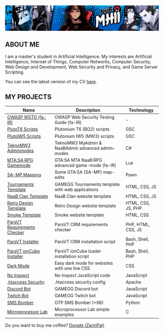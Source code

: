 ![MH11's Header](assets/header.jpg)

## ABOUT ME

I am a master's student in Artificial Intelligence. My interests are Artificial Intelligence, Internet of Things, Computer Networks, Computer Security, Web Design and Development, Web Security and Privacy, and Game Server Scripting.

You can see the latest version of my CV [here](assets/cv.pdf).

## MY PROJECTS

| Name                                                                          | Description                                       | Technology         |
| ----------------------------------------------------------------------------- | ------------------------------------------------- | ------------------ |
| [OWASP WSTG (fa-IR)](https://github.com/whoismh11/owasp-wstg-fa)              | OWASP Web Security Testing Guide (fa-IR)          | -                  |
| [PlutoT6 Scripts](https://github.com/whoismh11/plutot6-scripts)               | Plutonium T6 (BO2) scripts                        | GSC                |
| [PlutoIW5 Scripts](https://github.com/whoismh11/plutoiw5-scripts)             | Plutonium IW5 (MW3) scripts                       | GSC                |
| [TeknoMW3 Adminmodes](https://github.com/whoismh11/teknomw3-adminmodes)       | TeknoMW3 MyAdmin & NaaBAdmin advanced admin-modes | C#                 |
| [MTA:SA RPG Gamemode](https://github.com/whoismh11/mta-naabrpg-gamemode)      | GTA:SA MTA NaaB:RPG advanced game-mode (fa-IR)    | Lua                |
| [SA-MP Mapping](https://github.com/whoismh11/samp-mapping)                    | Some GTA:SA (SA-MP) map-edits                     | Pawn               |
| [Tournaments Template](https://github.com/whoismh11/tournaments-template)     | GAMEGG Tournaments template with web applications | HTML, CSS, JS      |
| [NaaB Clan Template](https://github.com/whoismh11/naabclan-template)          | NaaB Clan website template                        | HTML, CSS, JS      |
| [Retro Design Template](https://github.com/whoismh11/retro-design-template)   | Retro Design website template                     | HTML, CSS, JS, PHP |
| [Smoke Template](https://github.com/whoismh11/smoke-template)                 | Smoke website template                            | HTML, CSS          |
| [ParsVT Requirements Checker](https://github.com/ParsVT/requirements-checker) | ParsVT CRM requirements checker                   | PHP, HTML, CSS, JS |
| [ParsVT Installer](https://github.com/ParsVT/linux-installer)                 | ParsVT CRM installation script                    | Bash, Shell, PHP   |
| [ParsVT ionCube Installer](https://github.com/ParsVT/ioncube)                 | ParsVT ionCube loader installation script         | Bash, Shell, PHP   |
| [Dark Mode](https://github.com/whoismh11/dark-mode)                           | Easy dark mode for websites with one line CSS     | CSS                |
| [No Inspect](https://github.com/whoismh11/no-inspect)                         | No inspect JavaScript code                        | JavaScript         |
| [.htaccess Security](https://github.com/whoismh11/htaccess-security)          | .htaccess security config                         | Apache             |
| [Discord Bot](https://github.com/whoismh11/discord-bot)                       | GAMEGG Discord bot                                | JavaScript         |
| [Twitch Bot](https://github.com/whoismh11/twitch-bot)                         | GAMEGG Twitch bot                                 | JavaScript         |
| [SMS Bomber](https://github.com/whoismh11/sms-bomber)                         | OTP SMS Bomber (+98)                              | Python             |
| [Microprocessor Lab](https://github.com/whoismh11/microprocessor-lab)         | Microprocessor Lab simple examples                | C                  |

Do you want to buy me coffee? [Donate (ZarinPal)](https://zarinp.al/whoismh11)
